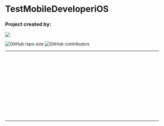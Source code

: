 # TestMobileDeveloperiOS
### Project created by:
<p align="left"> 
<a href="https://github.com/DanilaBolshakov1999">
<img src="https://img.shields.io/badge/DanilaBolshakov1999-blue"/></a>

![GitHub repo size](https://img.shields.io/github/repo-size/DanilaBolshakov1999/TestMobileDeveloperiOS)  ![GitHub contributors](https://img.shields.io/github/contributors/DanilaBolshakov1999/TestMobileDeveloperiOS)

---

<img scr="https://github.com/DanilaBolshakov1999/TestMobileDeveloperiOS/assets/47753945/5e39c7f0-e815-48df-bc28-8d7dac5a91da" widht="200" height="200" />

---
